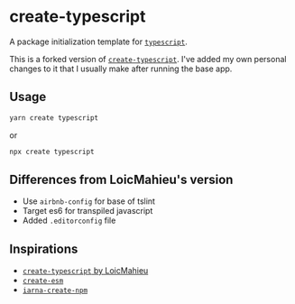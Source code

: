 # create-typescript

A package initialization template for [`typescript`](https://github.com/Microsoft/TypeScript).

This is a forked version of [`create-typescript`](https://github.com/LoicMahieu/create-typescript).
I've added my own personal changes to it that I usually make after running the base app.

## Usage
```sh
yarn create typescript
```

or 

```sh
npx create typescript
```

## Differences from LoicMahieu's version
- Use `airbnb-config` for base of tslint
- Target es6 for transpiled javascript 
- Added `.editorconfig` file

## Inspirations

- [`create-typescript` by LoicMahieu](https://github.com/LoicMahieu/create-typescript)
- [`create-esm`](https://github.com/standard-things/create-esm)
- [`iarna-create-npm`](https://github.com/iarna/iarna-create-npm)
